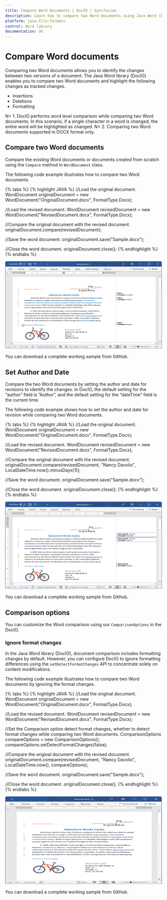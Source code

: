 ```yaml
---
title: Compare Word Documents | DocIO | Syncfusion
description: Learn how to compare two Word documents using Java Word (DocIO) library without Microsoft Word or interop dependencies.
platform: java-file-formats
control: Word library
documentation: UG
---
```

# Compare Word documents

Comparing two Word documents allows you to identify the changes between two versions of a document. The Java Word library (DocIO) enables you to compare two Word documents and highlight the following changes as tracked changes.

* Insertions
* Deletions
* Formatting

N> 1. DocIO performs word level comparison while comparing two Word documents. In this scenario, if a single character in a word is changed, the entire word will be highlighted as changed.
N> 2. Comparing two Word documents supported in DOCX format only.

## Compare two Word documents 

Compare the existing Word documents or documents created from scratch using the ``Compare`` method in ``WordDocument`` class.

The following code example illustrates how to compare two Word documents.

{% tabs %}
{% highlight JAVA %}
//Load the original document.
WordDocument originalDocument = new WordDocument("OriginalDocument.docx", FormatType.Docx);

//Load the revised document.
WordDocument revisedDocument = new WordDocument("RevisedDocument.docx", FormatType.Docx);

//Compare the original document with the revised document.
originalDocument.compare(revisedDocument);

//Save the word document.
originalDocument.save("Sample.docx");

//Close the word document.
originalDocument.close();
{% endhighlight %}
{% endtabs %}

![Compare Word documents in Java](../WorkingwithWordDocument_images/Compare-Word-documents-without-author.png)

You can download a complete working sample from GitHub.

## Set Author and Date 

Compare the two Word documents by setting the author and date for revisions to identify the changes. In DocIO, the default setting for the “author” field is “Author”, and the default setting for the “dateTime” field is the current time.

The following code example shows how to set the author and date for revision while comparing two Word documents.

{% tabs %}
{% highlight JAVA %}
//Load the original document.
WordDocument originalDocument = new WordDocument("OriginalDocument.docx", FormatType.Docx);

//Load the revised document.
WordDocument revisedDocument = new WordDocument("RevisedDocument.docx", FormatType.Docx);

//Compare the original document with the revised document.
originalDocument.compare(revisedDocument, "Nancy Davolio", LocalDateTime.now().minusDays(1));

//Save the word document.
originalDocument.save("Sample.docx");

//Close the word document.
originalDocument.close();
{% endhighlight %}
{% endtabs %}

![Compare Word documents in Java](../WorkingwithWordDocument_images/Compare-Word-documents.png)

You can download a complete working sample from GitHub.

## Comparison options

You can customize the Word comparison using our ``ComparisonOptions`` in the DocIO.

### Ignore format changes

In the Java Word library (DocIO), document comparison includes formatting changes by default. However, you can configure DocIO to ignore formatting differences using the ``setDetectFormatChanges`` API to concentrate solely on content modifications.

The following code example illustrates how to compare two Word documents by ignoring the format changes.

{% tabs %}
{% highlight JAVA %}
//Load the original document.
WordDocument originalDocument = new WordDocument("OriginalDocument.docx", FormatType.Docx);

//Load the revised document.
WordDocument revisedDocument = new WordDocument("RevisedDocument.docx", FormatType.Docx);

//Set the Comparison option detect format changes, whether to detect format changes while comparing two Word documents.
ComparisonOptions compareOptions = new ComparisonOptions();
compareOptions.setDetectFormatChanges(false);

//Compare the original document with the revised document.
originalDocument.compare(revisedDocument, "Nancy Davolio", LocalDateTime.now(), compareOptions);

//Save the word document.
originalDocument.save("Sample.docx");

//Close the word document.
originalDocument.close();
{% endhighlight %}
{% endtabs %}

![Compare Word documents by ignoring format changes](../WorkingwithWordDocument_images/Ignore-format-changes.png)

You can download a complete working sample from GitHub.
